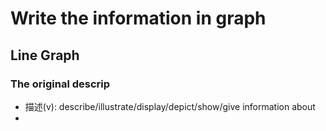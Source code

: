 # Write the information in graph



## Line Graph

### The original descrip
* 描述(v): describe/illustrate/display/depict/show/give information about
* 